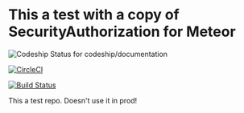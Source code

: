
# This a test with a copy of SecurityAuthorization for Meteor


<img src="https://codeship.com/projects/3d82ca80-2274-0134-ef96-023c4b880ccd/status?branch=master" alt="Codeship Status for codeship/documentation">

[![CircleCI](https://circleci.com/gh/aumel/codeship-test.svg?style=svg)](https://circleci.com/gh/aumel/codeship-test)

[![Build Status](https://travis-ci.org/aumel/codeship-test.svg?branch=master)](https://travis-ci.org/aumel/codeship-test)


This a test repo. Doesn't use it in prod!
